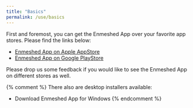 ```yaml
---
title: "Basics"
permalink: /use/basics
---
```


First and foremost, you can get the Enmeshed App over your favorite app stores. Please find the links below:

-   [Enmeshed App on Apple AppStore](https://apps.apple.com/us/app/enmeshed/id1576693742)
-   [Enmeshed App on Google PlayStore](https://play.google.com/store/apps/details?id=eu.enmeshed.app)

Please drop us some feedback if you would like to see the Enmeshed App on different stores as well.

{% comment %}
There also are desktop installers available:

-   Download Enmeshed App for Windows
    {% endcomment %}
